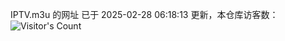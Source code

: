 IPTV.m3u 的网址 已于 2025-02-28 06:18:13 更新，本仓库访客数：![Visitor's Count](https://profile-counter.glitch.me/hero1898_tv/count.svg)
